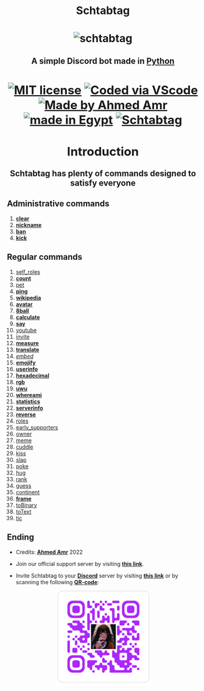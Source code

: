 <h1 align=center>
  Schtabtag
<h1/>

<p align=center>
  <img src="https://cdn.discordapp.com/attachments/893417057541050368/894347205115269150/PicsArt_10-03-11.56.49.jpg" alt="schtabtag">
<p/>

<h2 align=center>
  A simple Discord bot made in <a href="https://www.python.org">Python<a/>
<h2/>

[![MIT license](https://img.shields.io/badge/License-MIT-blue.svg)](https://lbesson.mit-license.org/)
[![Coded via VScode](https://img.shields.io/badge/coded%20via-Visual%20Studio%20Code-007ACC?logo=visualstudiocode)](https://code.visualstudio.com/)
[![Made by Ahmed Amr](https://img.shields.io/badge/Credits-Ahmed%20Amr-AC27FA?style=flat)](https://github.com/ahmed-amr1/)
[![made in Egypt](https://img.shields.io/badge/Made%20in-Egypt-darkred?style=flat&logo=wikipedia)](https://en.wikipedia.org/wiki/Egypt)
[![Schtabtag](https://img.shields.io/badge/-Schtabtag-black?style=flat&logo=discord)](https://github.com/ahmed-amr1/)

## Introduction

Schtabtag has plenty of commands designed to satisfy everyone

## Administrative commands

1. [**clear**](docs/clear.md)                   <!-- has help -->
2. [**nickname**](docs/nickname.md)             <!-- has help -->
3. [**ban**](docs/ban.md)                       <!-- has help -->
4. [**kick**](docs/kick.md)                     <!-- has help -->

## Regular commands

1. [self_roles](docs/self_roles.md)
2. [**count**](docs/count.md)                   <!-- has help -->
3. [pet](docs/pet.md)
4. [**ping**](docs/ping.md)                     <!-- has help -->
5. [**wikipedia**](docs/wikipedia.md)           <!-- has help -->
6. [**avatar**](docs/avatar.md)                 <!-- has help -->
7. [**8ball**](docs/8ball.md)                   <!-- has help -->
8. [**calculate**](docs/calculate.md)           <!-- has help -->
9. [**say**](docs/say.md)                       <!-- has help -->
10. [youtube](docs/youtube.md)
11. [invite](docs/invite.md)
12. [**measure**](docs/measure.md)              <!-- has help -->
13. [**translate**](docs/translate.md)          <!-- has help -->
14. [_embed_](docs/embed.md)                    <!-- ONLY SLASH COMMANDS -->
15. [**emojify**](docs/emojify.md)              <!-- has help -->
16. [**userinfo**](docs/userinfo.md)            <!-- has help -->
17. [**hexadecimal**](docs/hexadecimal.md)      <!-- has help -->
18. [**rgb**](docs/rgb.md)                      <!-- has help -->
19. [**uwu**](docs/uwu.md)                      <!-- has help -->
20. [**whereami**](docs/whereami.md)            <!-- has help -->
21. [**statistics**](docs/statistics.md)        <!-- has help -->
22. [**serverinfo**](docs/serverinfo.md)        <!-- has help -->
23. [**reverse**](docs/reverse.md)              <!-- has help -->
24. [roles](docs/roles.md)
25. [early_supporters](docs/early_supporters.md)
26. [owner](docs/owner.md)
27. [meme](docs/meme.md)
28. [cuddle](docs/cuddle.md)
29. [kiss](docs/kiss.md)
30. [slap](docs/slap.md)
31. [poke](docs/poke.md)
32. [hug](docs/hug.md)
33. [rank](docs/rank.md)
34. [guess](docs/guess.md)
35. [continent](docs/continent.md)              <!-- has help -->
36. [**frame**](docs/frame.md)
37. [toBinary](docs/toBinary.md)
38. [toText](docs/toText.md)
39. [tic](docs/tic.md)

## Ending

* Credits: **[Ahmed Amr](https://github.com/ahmed-amr1)** 2022

* Join our official support server by visiting **[this link](https://discord.gg/HrxJxcBSDe)**.

* Invite Schtabtag to your **[Discord](https://www.discord.com)** server by visiting **[this link](https://bit.ly/schtabtag)** or by scanning the following **[QR-code](./assets/frame.png)**:
<p align=center>
  <img src="./assets/frame.png" alt="qr-code" width="250" height="250">
<p/>
